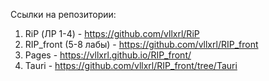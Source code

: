 Ссылки на репозитории: 

1. RiP (ЛР 1-4) - https://github.com/vllxrl/RiP
2. RIP_front (5-8 лабы) - https://github.com/vllxrl/RIP_front
3. Pages - https://vllxrl.github.io/RIP_front/
4. Tauri - https://github.com/vllxrl/RIP_front/tree/Tauri
